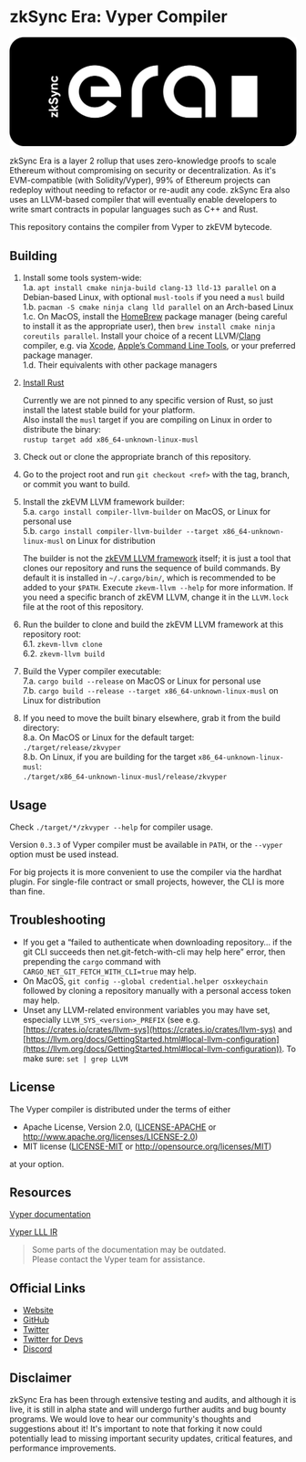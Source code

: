# zkSync Era: Vyper Compiler

[![Logo](eraLogo.svg)](https://zksync.io/)

zkSync Era is a layer 2 rollup that uses zero-knowledge proofs to scale Ethereum without compromising on security
or decentralization. As it's EVM-compatible (with Solidity/Vyper), 99% of Ethereum projects can redeploy without
needing to refactor or re-audit any code. zkSync Era also uses an LLVM-based compiler that will eventually enable
developers to write smart contracts in popular languages such as C++ and Rust.

This repository contains the compiler from Vyper to zkEVM bytecode.

## Building

1. Install some tools system-wide:  
   1.a. `apt install cmake ninja-build clang-13 lld-13 parallel` on a Debian-based Linux, with optional `musl-tools` if you need a `musl` build  
   1.b. `pacman -S cmake ninja clang lld parallel` on an Arch-based Linux  
   1.c. On MacOS, install the [HomeBrew](https://brew.sh) package manager (being careful to install it as the appropriate user), then `brew install cmake ninja coreutils parallel`. Install your choice of a recent LLVM/[Clang](https://clang.llvm.org) compiler, e.g. via [Xcode](https://developer.apple.com/xcode/), [Apple’s Command Line Tools](https://developer.apple.com/library/archive/technotes/tn2339/_index.html), or your preferred package manager.  
   1.d. Their equivalents with other package managers  
   
2. [Install Rust](https://www.rust-lang.org/tools/install)  

   Currently we are not pinned to any specific version of Rust, so just install the latest stable build for your platform.  
   Also install the `musl` target if you are compiling on Linux in order to distribute the binary:  
   `rustup target add x86_64-unknown-linux-musl`  

3. Check out or clone the appropriate branch of this repository.

4. Go to the project root and run `git checkout <ref>` with the tag, branch, or commit you want to build.  

5. Install the zkEVM LLVM framework builder:  
   5.a. `cargo install compiler-llvm-builder` on MacOS, or Linux for personal use  
   5.b. `cargo install compiler-llvm-builder --target x86_64-unknown-linux-musl` on Linux for distribution  

   The builder is not the [zkEVM LLVM framework](https://github.com/matter-labs/compiler-llvm) itself; it is just a tool that clones our repository and runs the sequence of build commands. By default it is installed in `~/.cargo/bin/`, which is recommended to be added to your `$PATH`. Execute `zkevm-llvm --help` for more information. 
   If you need a specific branch of zkEVM LLVM, change it in the `LLVM.lock` file at the root of this repository.  

6. Run the builder to clone and build the zkEVM LLVM framework at this repository root:  
   6.1. `zkevm-llvm clone`  
   6.2. `zkevm-llvm build`  

7. Build the Vyper compiler executable:  
   7.a. `cargo build --release` on MacOS or Linux for personal use  
   7.b. `cargo build --release --target x86_64-unknown-linux-musl` on Linux for distribution  

8. If you need to move the built binary elsewhere, grab it from the build directory:  
   8.a. On MacOS or Linux for the default target:  
   `./target/release/zkvyper`  
   8.b. On Linux, if you are building for the target `x86_64-unknown-linux-musl`:  
   `./target/x86_64-unknown-linux-musl/release/zkvyper`  

## Usage

Check `./target/*/zkvyper --help` for compiler usage.  

Version `0.3.3` of Vyper compiler must be available in `PATH`, or the `--vyper` option must be used instead.  

For big projects it is more convenient to use the compiler via the hardhat plugin. For single-file contract or small
projects, however, the CLI is more than fine.  

## Troubleshooting

- If you get a “failed to authenticate when downloading repository… if the git CLI succeeds then net.git-fetch-with-cli may help here” error,
then prepending the `cargo` command with `CARGO_NET_GIT_FETCH_WITH_CLI=true`
may help.
- On MacOS, `git config --global credential.helper osxkeychain` followed by cloning a repository manually with a personal access token may help.
- Unset any LLVM-related environment variables you may have set, especially `LLVM_SYS_<version>_PREFIX` (see e.g. [https://crates.io/crates/llvm-sys](https://crates.io/crates/llvm-sys) and [https://llvm.org/docs/GettingStarted.html#local-llvm-configuration](https://llvm.org/docs/GettingStarted.html#local-llvm-configuration)). To make sure: `set | grep LLVM`

## License

The Vyper compiler is distributed under the terms of either

- Apache License, Version 2.0, ([LICENSE-APACHE](LICENSE-APACHE) or <http://www.apache.org/licenses/LICENSE-2.0>)
- MIT license ([LICENSE-MIT](LICENSE-MIT) or <http://opensource.org/licenses/MIT>)

at your option.

## Resources

[Vyper documentation](https://vyper.readthedocs.io/en/v0.3.3/)  

[Vyper LLL IR](https://github.com/vyperlang/vyper/blob/master/vyper/ir/README.md)  

> Some parts of the documentation may be outdated.  
> Please contact the Vyper team for assistance.  

## Official Links

- [Website](https://zksync.io/)
- [GitHub](https://github.com/matter-labs)
- [Twitter](https://twitter.com/zksync)
- [Twitter for Devs](https://twitter.com/zkSyncDevs)
- [Discord](https://discord.gg/nMaPGrDDwk)

## Disclaimer

zkSync Era has been through extensive testing and audits, and although it is live, it is still in alpha state and
will undergo further audits and bug bounty programs. We would love to hear our community's thoughts and suggestions
about it!
It's important to note that forking it now could potentially lead to missing important
security updates, critical features, and performance improvements.
